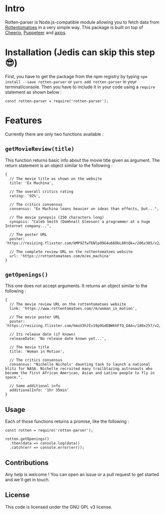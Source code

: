 # Intro

Rotten-parser is Node.js-compatible module allowing you to fetch data from [Rottentomatoes](https://www.rottentomatoes.com) in a very simple way. This package is built on top of [Cheerio](https://github.com/cheeriojs/cheerio), [Puppeteer](https://github.com/puppeteer/puppeteer) and [axios](https://github.com/axios/axios).

# Installation (Jedis can skip this step :sunglasses:)

First, you have to get the package from the npm registry by typing `npm install --save rotten-parser` or `yarn add rotten-parser` in your terminal/console. Then you have to include it in your code using a `require` statement as shown below :

`const rotten-parser = require('rotten-parser');`

# Features

Currently there are only two functions available :

## `getMovieReview(title)`

This function returns basic info about the movie title given as argument. The return statement is an object similar to the following :

```
{
  // The movie title as shown on the website
  title: 'Ex Machina',

  // The overall critics rating
  rating: '92%',

  // The critics consensus
  consensus: "Ex Machina leans heavier on ideas than effects, but...",

  // The movie synopsis (250 characters long)
  synopsis: "Caleb Smith (Domhnall Gleeson) a programmer at a huge Internet company...",

  // The poster URL
  poster: 'https://resizing.flixster.com/kMP9ZfwTENlp99G4u66DbL6RtQk=/206x305/v2/https://flxt.tmsimg.com/assets/p11007806_p_v10_ag.jpg',

  // The complete review URL on the rottentomatoes website
  url: 'https://rottentomatoes.com/m/ex_machina'
}
  ```

## `getOpenings()`

This one does not accept arguments. It returns an object similar to the following :

```
{
  // The movie review URL on the rottentomatoes website
  link: 'https://www.rottentomatoes.com//m/woman_in_motion',

  // The movie poster URL
  poster: 'https://resizing.flixster.com/hmuV3hJIv19p9GdEBWkhFfQ_DA4=/180x257/v2/https://resizing.flixster.com/XdBXG5iWPN9rIbTLBu6ga0f9s2M=/ems.ZW1zLXByZC1hc3NldHMvbW92aWVzL2ZjYjcxNzdmLTgxZmEtNDM2Ni1hMzUyLTVjMmU1OTJjMzllYS5qcGc=',

  // Its release date (if known)
  releaseDate: 'No release date known yet...',

  // The movie title
  title: 'Woman in Motion',

  // The critics consensus
  consensus: "Nichelle Nichols' daunting task to launch a national blitz for NASA. Nichelle recruited many trailblazing astronauts who became the first African American, Asian and Latino people to fly in space.",

  // Some additional info
  additionalInfo: '1hr 35min'
}  
```

## Usage

Each of those functions returns a promise, like the following :

```
const rotten = require('rotten-parser');

rotten.getOpenings()
  .then(data => console.log(data))
  .catch(err => console.error(err));
```

## Contributions

Any help is welcome ! You can open an issue or a pull request to get started and we'll get in touch.

## License

This code is licensed under the GNU GPL v3 license.
